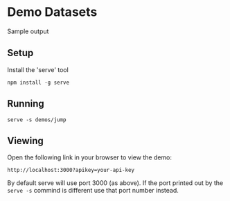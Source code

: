 # Demo Datasets

Sample output 

## Setup

Install the 'serve' tool

```
npm install -g serve
```


## Running

```
serve -s demos/jump
```

## Viewing
Open the following link in your browser to view the demo:

```
http://localhost:3000?apikey=your-api-key
```

By default serve will use port 3000 (as above).  If the port printed out by the ```serve -s``` commind is different use that port number instead.
